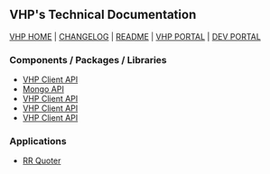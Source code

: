 ## VHP's Technical Documentation

[VHP HOME] | [CHANGELOG] | [README] | [VHP PORTAL] | [DEV PORTAL]


### Components / Packages / Libraries
- [VHP Client API](./vhp-api)
- [Mongo API](./vhp-mongoapi)
- [VHP Client API](./vhp-api)
- [VHP Client API](./vhp-api)
- [VHP Client API](./vhp-api)



### Applications
- [RR Quoter](./VAD-RRQuoter)



[VHP HOME]: http://vhp1946.github.io
[CHANGELOG]: CHANGELOG
[README]: README
[VHP PORTAL]: https://vhpportal.com/
[DEV PORTAL]: http://dev.vhpportal.com/